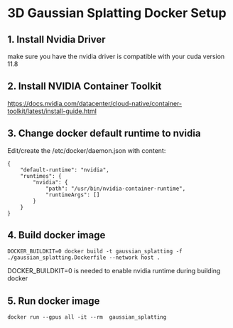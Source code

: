 # 3D Gaussian Splatting Docker Setup

## 1. Install Nvidia Driver
make sure you have the  nvidia driver is compatible with your cuda version 11.8

## 2. Install NVIDIA Container Toolkit
https://docs.nvidia.com/datacenter/cloud-native/container-toolkit/latest/install-guide.html

## 3. Change docker default runtime to nvidia
Edit/create the /etc/docker/daemon.json with content:
```
{
    "default-runtime": "nvidia",
    "runtimes": {
        "nvidia": {
            "path": "/usr/bin/nvidia-container-runtime",
            "runtimeArgs": []
        }
    }
}
```
## 4. Build docker image
```
DOCKER_BUILDKIT=0 docker build -t gaussian_splatting -f ./gaussian_splatting.Dockerfile --network host .
```
DOCKER_BUILDKIT=0 is needed to enable nvidia runtime during building docker


## 5. Run docker image
```
docker run --gpus all -it --rm  gaussian_splatting
```